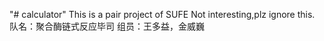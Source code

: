 "# calculator" 
This is a pair project of SUFE
Not interesting,plz ignore this.
队名：聚合酶链式反应毕司
组员：王多益，金威巍
